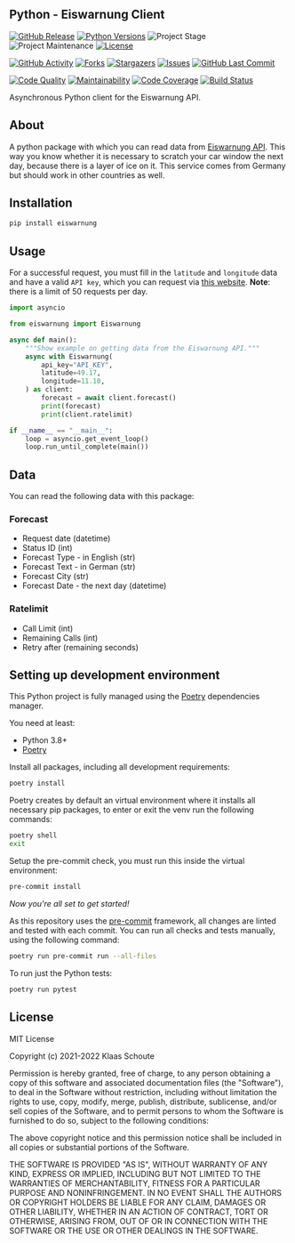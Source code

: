 ## Python - Eiswarnung Client

<!-- PROJECT SHIELDS -->
[![GitHub Release][releases-shield]][releases]
[![Python Versions][python-versions-shield]][pypi]
![Project Stage][project-stage-shield]
![Project Maintenance][maintenance-shield]
[![License][license-shield]](LICENSE)

[![GitHub Activity][commits-shield]][commits-url]
[![Forks][forks-shield]][forks-url]
[![Stargazers][stars-shield]][stars-url]
[![Issues][issues-shield]][issues-url]
[![GitHub Last Commit][last-commit-shield]][commits-url]

[![Code Quality][code-quality-shield]][code-quality]
[![Maintainability][maintainability-shield]][maintainability-url]
[![Code Coverage][codecov-shield]][codecov-url]
[![Build Status][build-shield]][build-url]

Asynchronous Python client for the Eiswarnung API.

## About

A python package with which you can read data from [Eiswarnung API][eiswarnung]. This way you know whether it is necessary to scratch your car window the next day, because there is a layer of ice on it. This service comes from Germany but should work in other countries as well.

## Installation

```bash
pip install eiswarnung
```

## Usage

For a successful request, you must fill in the `latitude` and `longitude` data and have a valid `API key`, which you can request via [this website][request]. **Note**: there is a limit of 50 requests per day.

```py
import asyncio

from eiswarnung import Eiswarnung

async def main():
    """Show example on getting data from the Eiswarnung API."""
    async with Eiswarnung(
        api_key="API_KEY",
        latitude=49.17,
        longitude=11.10,
    ) as client:
        forecast = await client.forecast()
        print(forecast)
        print(client.ratelimit)

if __name__ == "__main__":
    loop = asyncio.get_event_loop()
    loop.run_until_complete(main())
```

## Data

You can read the following data with this package:

### Forecast

- Request date (datetime)
- Status ID (int)
- Forecast Type - in English (str)
- Forecast Text - in German (str)
- Forecast City (str)
- Forecast Date - the next day (datetime)

### Ratelimit

- Call Limit (int)
- Remaining Calls (int)
- Retry after (remaining seconds)

## Setting up development environment

This Python project is fully managed using the [Poetry][poetry] dependencies
manager.

You need at least:

- Python 3.8+
- [Poetry][poetry-install]

Install all packages, including all development requirements:

```bash
poetry install
```

Poetry creates by default an virtual environment where it installs all
necessary pip packages, to enter or exit the venv run the following commands:

```bash
poetry shell
exit
```

Setup the pre-commit check, you must run this inside the virtual environment:

```bash
pre-commit install
```

*Now you're all set to get started!*

As this repository uses the [pre-commit][pre-commit] framework, all changes
are linted and tested with each commit. You can run all checks and tests
manually, using the following command:

```bash
poetry run pre-commit run --all-files
```

To run just the Python tests:

```bash
poetry run pytest
```

## License

MIT License

Copyright (c) 2021-2022 Klaas Schoute

Permission is hereby granted, free of charge, to any person obtaining a copy
of this software and associated documentation files (the "Software"), to deal
in the Software without restriction, including without limitation the rights
to use, copy, modify, merge, publish, distribute, sublicense, and/or sell
copies of the Software, and to permit persons to whom the Software is
furnished to do so, subject to the following conditions:

The above copyright notice and this permission notice shall be included in all
copies or substantial portions of the Software.

THE SOFTWARE IS PROVIDED "AS IS", WITHOUT WARRANTY OF ANY KIND, EXPRESS OR
IMPLIED, INCLUDING BUT NOT LIMITED TO THE WARRANTIES OF MERCHANTABILITY,
FITNESS FOR A PARTICULAR PURPOSE AND NONINFRINGEMENT. IN NO EVENT SHALL THE
AUTHORS OR COPYRIGHT HOLDERS BE LIABLE FOR ANY CLAIM, DAMAGES OR OTHER
LIABILITY, WHETHER IN AN ACTION OF CONTRACT, TORT OR OTHERWISE, ARISING FROM,
OUT OF OR IN CONNECTION WITH THE SOFTWARE OR THE USE OR OTHER DEALINGS IN THE
SOFTWARE.

<!-- PROJECT -->
[eiswarnung]: https://www.eiswarnung.de
[request]: https://www.eiswarnung.de/get-api

<!-- MARKDOWN LINKS & IMAGES -->
[build-shield]: https://github.com/klaasnicolaas/python-eiswarnung/actions/workflows/tests.yaml/badge.svg
[build-url]: https://github.com/klaasnicolaas/python-eiswarnung/actions/workflows/tests.yaml
[code-quality-shield]: https://img.shields.io/lgtm/grade/python/g/klaasnicolaas/python-eiswarnung.svg?logo=lgtm&logoWidth=18
[code-quality]: https://lgtm.com/projects/g/klaasnicolaas/python-eiswarnung/context:python
[commits-shield]: https://img.shields.io/github/commit-activity/y/klaasnicolaas/python-eiswarnung.svg
[commits-url]: https://github.com/klaasnicolaas/python-eiswarnung/commits/main
[codecov-shield]: https://codecov.io/gh/klaasnicolaas/python-eiswarnung/branch/main/graph/badge.svg?token=w0pbSPjFIZ
[codecov-url]: https://codecov.io/gh/klaasnicolaas/python-eiswarnung
[forks-shield]: https://img.shields.io/github/forks/klaasnicolaas/python-eiswarnung.svg
[forks-url]: https://github.com/klaasnicolaas/python-eiswarnung/network/members
[issues-shield]: https://img.shields.io/github/issues/klaasnicolaas/python-eiswarnung.svg
[issues-url]: https://github.com/klaasnicolaas/python-eiswarnung/issues
[license-shield]: https://img.shields.io/github/license/klaasnicolaas/python-eiswarnung.svg
[last-commit-shield]: https://img.shields.io/github/last-commit/klaasnicolaas/python-eiswarnung.svg
[maintenance-shield]: https://img.shields.io/maintenance/yes/2022.svg
[maintainability-shield]: https://api.codeclimate.com/v1/badges/d1c7f7b99ac0225c2e18/maintainability
[maintainability-url]: https://codeclimate.com/github/klaasnicolaas/python-eiswarnung/maintainability
[project-stage-shield]: https://img.shields.io/badge/project%20stage-experimental-yellow.svg
[pypi]: https://pypi.org/project/eiswarnung/
[python-versions-shield]: https://img.shields.io/pypi/pyversions/eiswarnung
[releases-shield]: https://img.shields.io/github/release/klaasnicolaas/python-eiswarnung.svg
[releases]: https://github.com/klaasnicolaas/python-eiswarnung/releases
[stars-shield]: https://img.shields.io/github/stars/klaasnicolaas/python-eiswarnung.svg
[stars-url]: https://github.com/klaasnicolaas/python-eiswarnung/stargazers

<!-- Development -->
[poetry-install]: https://python-poetry.org/docs/#installation
[poetry]: https://python-poetry.org
[pre-commit]: https://pre-commit.com
